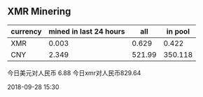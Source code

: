 ## XMR Minering

|currency|mined in last 24 hours|all|in pool|
|---|---|---|---|
|XMR|0.003|0.629|0.422|
|CNY|2.349|521.99|350.118|

今日美元对人民币 6.88	今日xmr对人民币829.64


2018-09-28 15:30